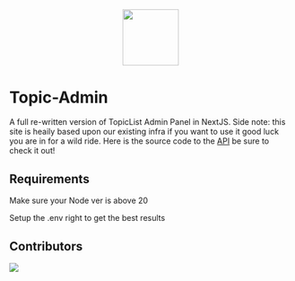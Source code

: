 <h2 align='center'>
  <img src="https://cdn.topiclist.xyz/images/png/TopicList5.png" height='100px' width='100px'/>
  <br> 

# Topic-Admin

A full re-written version of TopicList Admin Panel in NextJS. Side note: this site is heaily based upon our existing infra if you want to use it good luck you are in for a wild ride. Here is the source code to the [API](https://github.com/TopicBotList/Topic-List-API) be sure to check it out! 

## Requirements
Make sure your Node ver is above 20

Setup the .env right to get the best results

## Contributors
<a href="https://github.com/TopicBotList/Topic-Admin-Next/graphs/contributors">
  <img src="https://contrib.rocks/image?repo=TopicBotList/Topic-Admin-Next" />
